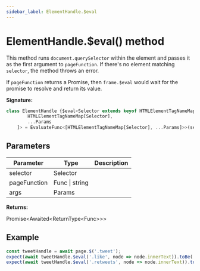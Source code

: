 ```yaml
---
sidebar_label: ElementHandle.$eval
---
```

# ElementHandle.$eval() method

This method runs `document.querySelector` within the element and passes it as the first argument to `pageFunction`. If there's no element matching `selector`, the method throws an error.

If `pageFunction` returns a Promise, then `frame.$eval` would wait for the promise to resolve and return its value.

**Signature:**

```typescript
class ElementHandle {$eval<Selector extends keyof HTMLElementTagNameMap, Params extends unknown[], Func extends EvaluateFunc<[
        HTMLElementTagNameMap[Selector],
        ...Params
    ]> = EvaluateFunc<[HTMLElementTagNameMap[Selector], ...Params]>>(selector: Selector, pageFunction: Func | string, ...args: Params): Promise<Awaited<ReturnType<Func>>>;}
```

## Parameters

|  Parameter | Type | Description |
|  --- | --- | --- |
|  selector | Selector |  |
|  pageFunction | Func \| string |  |
|  args | Params |  |

**Returns:**

Promise&lt;Awaited&lt;ReturnType&lt;Func&gt;&gt;&gt;

## Example


```ts
const tweetHandle = await page.$('.tweet');
expect(await tweetHandle.$eval('.like', node => node.innerText)).toBe('100');
expect(await tweetHandle.$eval('.retweets', node => node.innerText)).toBe('10');
```


